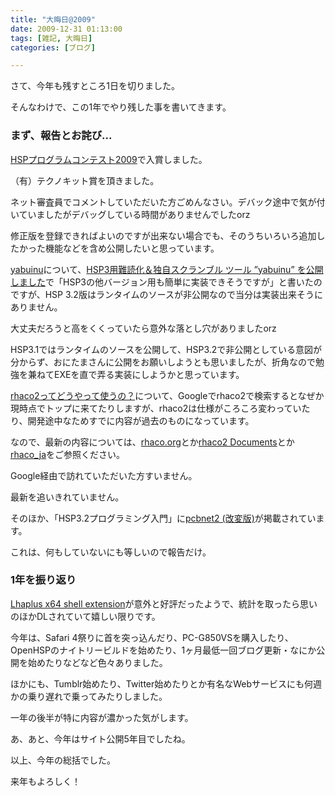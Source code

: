 ```yaml
---
title: "大晦日@2009"
date: 2009-12-31 01:13:00
tags: [雑記, 大晦日]
categories: [ブログ]

---
```


さて、今年も残すところ1日を切りました。

そんなわけで、この1年でやり残した事を書いてきます。

### まず、報告とお詫び...

[HSPプログラムコンテスト2009][1]で入賞しました。

 [1]: http://hsp.tv/contest2009/

（有）テクノキット賞を頂きました。

ネット審査員でコメントしていただいた方ごめんなさい。デバック途中で気が付いていましたがデバッグしている時間がありませんでしたorz

修正版を登録できればよいのですが出来ない場合でも、そのうちいろいろ追加したかった機能などを含め公開したいと思っています。



  


[yabuinu][2]について、[HSP3用難読化＆独自スクランブル ツール ”yabuinu” を公開しました][3]で「HSP3の他バージョン用も簡単に実装できそうですが」と書いたのですが、HSP 3.2版はランタイムのソースが非公開なので当分は実装出来そうにありません。

 [2]: /blog/2009/09/30/hsp-yabuinu.html
 [3]: /blog/2009/09/30/yabuinu-the-obfuscator-and-scrambler-for-hsp3-0-0-1-0-release.html

大丈夫だろうと高をくくっていたら意外な落とし穴がありましたorz

HSP3.1ではランタイムのソースを公開して、HSP3.2で非公開としている意図が分からず、おにたまさんに公開をお願いしようとも思いましたが、折角なので勉強を兼ねてEXEを直で弄る実装にしようかと思っています。



  


[rhaco2ってどうやって使うの？][4]について、Googleでrhaco2で検索するとなぜか現時点でトップに来てたりしますが、rhaco2は仕様がころころ変わっていたり、開発途中なためすでに内容が過去のものになっています。

 [4]: /blog/2009/02/01/rhaco-how-to-use-rhaco2.html

なので、最新の内容については、[rhaco.org][5]とか[rhaco2 Documents][6]とか[rhaco_ja][7]をご参照ください。

 [5]: http://rhaco.org/
 [6]: http://wikihub.org/wiki/rhaco2-doc
 [7]: http://lingr.com/room/rhaco_ja

Google経由で訪れていただいた方すいません。

最新を追いきれていません。



  


そのほか、「HSP3.2プログラミング入門」に[pcbnet2 (改変版)][8]が掲載されています。

 [8]: /blog/2008/09/06/hsp-pcbnet2.html

これは、何もしていないにも等しいので報告だけ。

### 1年を振り返り

[Lhaplus x64 shell extension][9]が意外と好評だったようで、統計を取ったら思いのほかDLされていて嬉しい限りです。

 [9]: /blog/2009/08/23/lhaplus-x64-shell-extension.html

今年は、Safari 4祭りに首を突っ込んだり、PC-G850VSを購入したり、OpenHSPのナイトリービルドを始めたり、1ヶ月最低一回ブログ更新・なにか公開を始めたりなどなど色々ありました。

ほかにも、Tumblr始めたり、Twitter始めたりとか有名なWebサービスにも何週かの乗り遅れで乗ってみたりしました。

一年の後半が特に内容が濃かった気がします。

あ、あと、今年はサイト公開5年目でしたね。



  


以上、今年の総括でした。

来年もよろしく！
